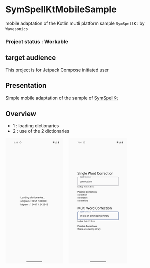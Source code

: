 # SymSpellKtMobileSample
mobile adaptation of the Kotlin mutli platform sample `SymSpellKt` by `Wavesonics`

### Project status : Workable

## target audience
This project is for Jetpack Compose initiated user

## Presentation
Simple mobile adaptation of the sample of [SymSpellKt](https://github.com/Wavesonics/SymSpellKt/)

## Overview
- 1 : loading dictionaries
- 2 : use of the 2 dictionaries

<img src="/app/screenshots/screen1.png" alt="loading dictionaries" height="400">&emsp;
<img src="/app/screenshots/screen2.png" alt="use of the 2 dictionaries" height="400">
